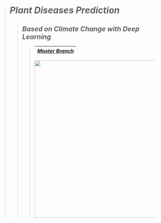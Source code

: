 > # ***Plant Diseases Prediction***
>> ## *Based on Climate Change with Deep Learning*
>>> | <a href="https://github.com/AhmedNasser1601/Plant-Diseases-Prediction">***Master Branch***</a> |
>>> | :-: |
>>> <img src="https://user-images.githubusercontent.com/60184582/206036891-14eddd15-38cf-474c-856a-2736cbdf9c48.png" width=500>
